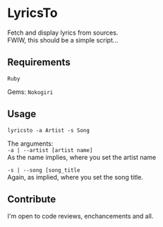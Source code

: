 # LyricsTo

Fetch and display lyrics from sources.  
FWIW, this should be a simple script...

## Requirements

`Ruby`

Gems: `Nokogiri`

## Usage

`lyricsto -a Artist -s Song`

The arguments:  
`-a | --artist [artist name]`  
As the name implies, where you set the artist name

`-s | --song [song_title`  
Again, as implied, where you set the song title.

## Contribute  

I'm open to code reviews, enchancements and all.

